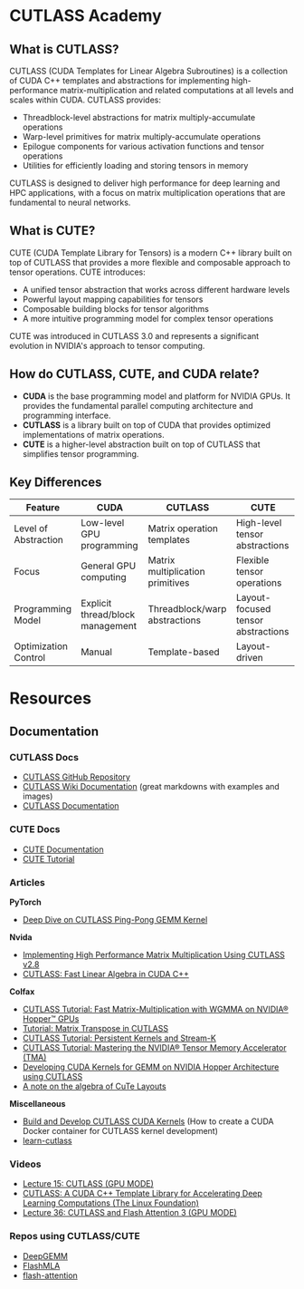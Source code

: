 # CUTLASS Academy

## What is CUTLASS?

CUTLASS (CUDA Templates for Linear Algebra Subroutines) is a collection of CUDA C++ templates and abstractions for implementing high-performance matrix-multiplication and related computations at all levels and scales within CUDA. CUTLASS provides:

- Threadblock-level abstractions for matrix multiply-accumulate operations
- Warp-level primitives for matrix multiply-accumulate operations
- Epilogue components for various activation functions and tensor operations
- Utilities for efficiently loading and storing tensors in memory

CUTLASS is designed to deliver high performance for deep learning and HPC applications, with a focus on matrix multiplication operations that are fundamental to neural networks.

## What is CUTE?

CUTE (CUDA Template Library for Tensors) is a modern C++ library built on top of CUTLASS that provides a more flexible and composable approach to tensor operations. CUTE introduces:

- A unified tensor abstraction that works across different hardware levels
- Powerful layout mapping capabilities for tensors
- Composable building blocks for tensor algorithms
- A more intuitive programming model for complex tensor operations

CUTE was introduced in CUTLASS 3.0 and represents a significant evolution in NVIDIA's approach to tensor computing.

## How do CUTLASS, CUTE, and CUDA relate?

- **CUDA** is the base programming model and platform for NVIDIA GPUs. It provides the fundamental parallel computing architecture and programming interface.
- **CUTLASS** is a library built on top of CUDA that provides optimized implementations of matrix operations.
- **CUTE** is a higher-level abstraction built on top of CUTLASS that simplifies tensor programming.

## Key Differences

| Feature | CUDA | CUTLASS | CUTE |
|---------|------|---------|------|
| Level of Abstraction | Low-level GPU programming | Matrix operation templates | High-level tensor abstractions |
| Focus | General GPU computing | Matrix multiplication primitives | Flexible tensor operations |
| Programming Model | Explicit thread/block management | Threadblock/warp abstractions | Layout-focused tensor abstractions |
| Optimization Control | Manual | Template-based | Layout-driven |


# Resources

## Documentation

### CUTLASS Docs
- [CUTLASS GitHub Repository](https://github.com/NVIDIA/cutlass)
- [CUTLASS Wiki Documentation](https://github.com/NVIDIA/cutlass/wiki/Documentation) (great markdowns with examples and images)
- [CUTLASS Documentation](https://nvidia.github.io/cutlass/index.html)

### CUTE Docs
- [CUTE Documentation](https://github.com/NVIDIA/cutlass/tree/main/media/docs/cute)
- [CUTE Tutorial](https://github.com/NVIDIA/cutlass/tree/main/examples/cute/tutorial)

### Articles
**PyTorch**
- [Deep Dive on CUTLASS Ping-Pong GEMM Kernel](https://pytorch.org/blog/cutlass-ping-pong-gemm-kernel/)  

**Nvida**
- [Implementing High Performance Matrix Multiplication Using CUTLASS v2.8](https://developer.nvidia.com/blog/implementing-high-performance-matrix-multiplication-using-cutlass-v2-8/)
- [CUTLASS: Fast Linear Algebra in CUDA C++](https://developer.nvidia.com/blog/cutlass-linear-algebra-cuda/) 

**Colfax**
- [CUTLASS Tutorial: Fast Matrix-Multiplication with WGMMA on NVIDIA® Hopper™ GPUs](https://research.colfax-intl.com/cutlass-tutorial-wgmma-hopper/)
- [Tutorial: Matrix Transpose in CUTLASS](https://research.colfax-intl.com/tutorial-matrix-transpose-in-cutlass/)
- [CUTLASS Tutorial: Persistent Kernels and Stream-K](https://research.colfax-intl.com/cutlass-tutorial-persistent-kernels-and-stream-k/)
- [CUTLASS Tutorial: Mastering the NVIDIA® Tensor Memory Accelerator (TMA)](https://research.colfax-intl.com/tutorial-hopper-tma/)
- [Developing CUDA Kernels for GEMM on NVIDIA Hopper Architecture using CUTLASS](https://research.colfax-intl.com/nvidia-hopper-gemm-cutlass/)
- [A note on the algebra of CuTe Layouts](https://research.colfax-intl.com/a-note-on-the-algebra-of-cute-layouts/)  

**Miscellaneous**
- [Build and Develop CUTLASS CUDA Kernels](https://leimao.github.io/blog/Build-Develop-CUTLASS-CUDA-Kernels/) (How to create a CUDA Docker container for CUTLASS kernel development)
- [learn-cutlass](https://gty111.github.io/2023/03/21/learn-cutlass-1/)

### Videos
- [Lecture 15: CUTLASS (GPU MODE)](https://www.youtube.com/watch?v=G6q719ck7ww&ab_channel=GPUMODE)
- [CUTLASS: A CUDA C++ Template Library for Accelerating Deep Learning Computations (The Linux Foundation)](https://www.youtube.com/watch?v=PWWOGrLZtZg&ab_channel=TheLinuxFoundation)
- [Lecture 36: CUTLASS and Flash Attention 3 (GPU MODE)](https://www.youtube.com/watch?v=JwUcZwPOCpA&t=2831s&ab_channel=GPUMODE)


### Repos using CUTLASS/CUTE
- [DeepGEMM](https://github.com/deepseek-ai/DeepGEMM)
- [FlashMLA](https://github.com/deepseek-ai/FlashMLA)
- [flash-attention](https://github.com/Dao-AILab/flash-attention)















